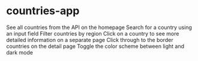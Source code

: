 # countries-app
See all countries from the API on the homepage 
Search for a country using an input field Filter countries by region 
Click on a country to see more detailed information on a separate page 
Click through to the border countries on the detail page 
Toggle the color scheme between light and dark mode
